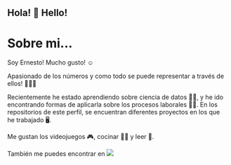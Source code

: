 ## Hola! 👋 Hello!

# Sobre mi...

Soy Ernesto! Mucho gusto! ☺️

Apasionado de los números y como todo se puede representar a través de ellos! 🤯🤯🤯 

Recientemente he estado aprendiendo sobre ciencia de datos 👨‍🎓, y he ido encontrando formas de aplicarla sobre los procesos laborales 👨‍💻. En los repositorios de este perfil, se encuentran diferentes proyectos en los que he trabajado 🖥️. 

Me gustan los videojuegos 🎮, cocinar 👨‍🍳 y leer 📖.

También me puedes encontrar en ![](https://img.shields.io/badge/Ernesto-p?style=social&logo=linkedin&link=https%3A%2F%2Fwww.linkedin.com%2Fin%2Fernestorodriguezlopez)


<!--
**netorolo89/netorolo89** is a ✨ _special_ ✨ repository because its `README.md` (this file) appears on your GitHub profile.

Here are some ideas to get you started:

- 🔭 I’m currently working on ...
- 🌱 I’m currently learning ...
- 👯 I’m looking to collaborate on ...
- 🤔 I’m looking for help with ...
- 💬 Ask me about ...
- 📫 How to reach me: ...
- 😄 Pronouns: ...
- ⚡ Fun fact: ...
-->
